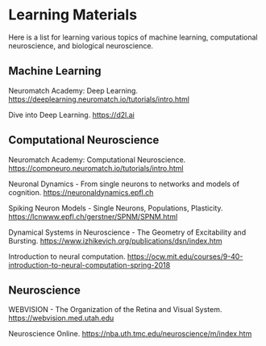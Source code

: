 # Learning Materials

Here is a list for learning various topics of machine learning, computational neuroscience, and biological neuroscience.

## Machine Learning

Neuromatch Academy: Deep Learning. https://deeplearning.neuromatch.io/tutorials/intro.html

Dive into Deep Learning. https://d2l.ai


## Computational Neuroscience

Neuromatch Academy: Computational Neuroscience. https://compneuro.neuromatch.io/tutorials/intro.html

Neuronal Dynamics - From single neurons to networks and models of cognition. https://neuronaldynamics.epfl.ch

Spiking Neuron Models - Single Neurons, Populations, Plasticity. https://lcnwww.epfl.ch/gerstner/SPNM/SPNM.html

Dynamical Systems in Neuroscience - The Geometry of Excitability and Bursting. https://www.izhikevich.org/publications/dsn/index.htm


Introduction to neural computation. https://ocw.mit.edu/courses/9-40-introduction-to-neural-computation-spring-2018

## Neuroscience

WEBVISION - The Organization of the Retina and Visual System. https://webvision.med.utah.edu

Neuroscience Online. https://nba.uth.tmc.edu/neuroscience/m/index.htm





